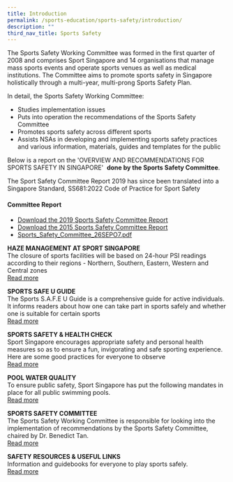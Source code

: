 ```yaml
---
title: Introduction
permalink: /sports-education/sports-safety/introduction/
description: ""
third_nav_title: Sports Safety
---
```

The Sports Safety Working Committee was formed in the first quarter of 2008 and comprises Sport Singapore and 14 organisations that manage mass sports events and operate sports venues as well as medical institutions. The Committee aims to promote sports safety in Singapore holistically through a multi-year, multi-prong Sports Safety Plan.

In detail, the Sports Safety Working Committee: 
*   Studies implementation issues 
*   Puts into operation the recommendations of the Sports Safety Committee
*   Promotes sports safety across different sports
*   Assists NSAs in developing and implementing sports safety practices and various information, materials, guides and templates for the public 

Below is a report on the 'OVERVIEW AND RECOMMENDATIONS FOR SPORTS SAFETY IN SINGAPORE'  **done by the Sports Safety Committee**.

The Sport Safety Committee Report 2019 has since been translated into a Singapore Standard, SS681:2022 Code of Practice for Sport Safety

#### **Committee Report**
* [Download the 2019 Sports Safety Committee Report](/files/Sport%20Education/Sport%20Safety/2019_Sports_Safety_Committee_Report_30Oct19(4).pdf)
* [Download the 2015 Sports Safety Committee Report](/files/Sport%20Education/Sport%20Safety/Sports-Safety-Committee-Report-2015.pdf)
* [Sports_Safety_Committee_26SEPO7.pdf](/files/Sport%20Education/Sport%20Safety/Sports_Safety_Committee_26SEPO7.pdf)

**HAZE MANAGEMENT AT SPORT SINGAPORE**
<br>
The closure of sports facilities will be based on 24-hour PSI readings according to their regions - Northern, Southern, Eastern, Western and Central zones
<br>
[Read more](/sports-education/sports-safety/haze-management-at-sport-singapore/)

**SPORTS SAFE U GUIDE**
<br>
The Sports S.A.F.E U Guide is a comprehensive guide for active individuals. It informs readers about how one can take part in sports safely and whether one is suitable for certain sports
<br>
[Read more](/sports-education/sports-safety/sports-safe-u-guide/)

**SPORTS SAFETY & HEALTH CHECK**
<br>
Sport Singapore encourages appropriate safety and personal health measures so as to ensure a fun, invigorating and safe sporting experience. Here are some good practices for everyone to observe
<br>
[Read more](/sports-education/sports-safety/sports-safety-health-check/)

**POOL WATER QUALITY**
<br>
To ensure public safety, Sport Singapore has put the following mandates in place for all public swimming pools.
<br>
[Read more](/sports-education/sports-safety/pool-water-quality/)

**SPORTS SAFETY COMMITTEE**
<br>
The Sports Safety Working Committee is responsible for looking into the implementation of recommendations by the Sports Safety Committee, chaired by Dr. Benedict Tan.
<br>
[Read more](/sports-education/sports-safety/sports-safety-committee/)

**SAFETY RESOURCES & USEFUL LINKS**
<br>
Information and guidebooks for everyone to play sports safely.
<br>
[Read more](/sports-education/sports-safety/safety-resources-useful-links/)